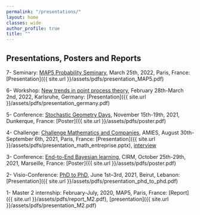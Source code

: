 ```yaml
---
permalink: "/presentations/"
layout: home
classes: wide
author_profile: true
title: ""
---
```


## Presentations, Posters and Reports

  7- Seminary: [MAP5 Probability Seminary](https://map5.mi.parisdescartes.fr/presentation/thematiques-scientifiques/probabilites/), March 25th, 2022, Paris, France: [Presentation]({{ site.url }}/assets/pdfs/presentation_MAP5.pdf)

  6- Workshop: [New trends in point process theory](https://www.math.kit.edu/stoch/event/ppt2022/en), February 28th-March 2nd, 2022, Karlsruhe, Germany: [Presentation]({{ site.url }}/assets/pdfs/presentation_germany.pdf)

  5- Conference: [Stochastic Geometry Days](https://www.mathconf.org/sgd2021), November 15th-19th, 2021, Dunkerque, France: [Poster]({{ site.url }}/assets/pdfs/poster.pdf)

  4- Challenge: [Challenge Mathematics and Companies](https://challenge-maths.sciencesconf.org/), AMIES, August 30th-September 6th, 2021, Paris, France: [Presentation]({{ site.url }}/assets/pdfs/presentation_math_entreprise.pptx), [interview](https://briques2math.home.blog/2021/10/26/diala-mariem-et-mehdi-evaluation-automatique-de-la-qualite-de-donnees/)

  3- Conference: [End-to-End Bayesian learning](https://bayesatcirm.github.io/), CIRM, October 25th-29th, 2021, Marseille, France: [Poster]({{ site.url }}/assets/pdfs/poster.pdf)

  2- Visio-Conference: [PhD to PhD](https://www.aub.edu.lb/cams/Pages/PhD_to_PhD.aspx), June 1st–3rd, 2021, Beirut, Lebanon: [Presentation]({{ site.url }}/assets/pdfs/presentation_phd_to_phd.pdf)

  1- Master 2 internship: February-July, 2020, MAP5, Paris, France: [Report]({{ site.url }}/assets/pdfs/report_M2.pdf), [presentation]({{ site.url }}/assets/pdfs/presentation_M2.pdf)
